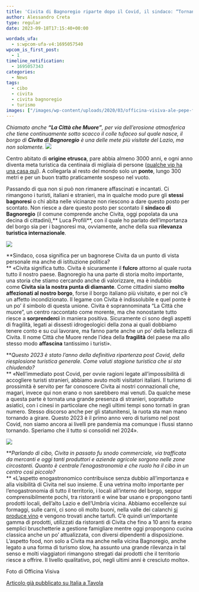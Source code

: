 ```yaml
---
title: 'Civita di Bagnoregio riparte dopo il Covid, il sindaco: “Tornano tanti turisti”'
author: Alessandro Creta
type: regular
date: 2023-09-18T17:15:40+00:00

wordads_ufa:
  - s:wpcom-ufa-v4:1695057540
wpcom_is_first_post:
  - 1
timeline_notification:
  - 1695057343
categories:
  - News
tags:
  - cibo
  - civita
  - civita bagnoregio
  - turismo
images: ["/images/wp-content/uploads/2020/03/officina-visiva-ale-pepe-foto-civita-bagnoregio-alba-1.webp"]
---
```

_Chiamato anche **“La Città che Muore”**, per via dell’erosione atmosferica che tiene continuamente sotto scacco il colle tufaceo sul quale nasce, il borgo di **Civita di Bagnoregio** è una delle mete più visitate del Lazio, ma non solamente._ 
![](/images/wp-content/uploads/2020/03/officina-visiva-ale-e-pepe-civita-di-bagnoregio-8.webp)
 

Centro abitato di **origine etrusca**, pare abbia almeno 3000 anni, e ogni anno diventa meta turistica da centinaia di migliaia di persone (<a rel="noreferrer noopener" href="https://www.italiaatavola.net/attualita-mercato/2023/8/9/italia-vip-jordan-de-niro-douglas-harry-styles-chi-sceglie-bel-paese/98663/" target="_blank">qualche vip ha una casa qui</a>). A collegarla al resto del mondo solo un **ponte**, lungo 300 metri e per un buon tratto praticamente sospeso nel vuoto.

Passando di qua non si può non rimanere affascinati e incantati. Ci rimangono i turisti, italiani e stranieri, ma in qualche modo pure gli **stessi bagnoresi** o chi abita nelle vicinanze non riescono a dare questo posto per scontato. Non riesce a dare questo posto per scontato il **sindaco di Bagnoregio** (il comune comprende anche Civita, oggi popolata da una decina di cittadini),** Luca Profili**, con il quale ho parlato dell’importanza del borgo sia per i bagnoresi ma, ovviamente, anche della sua **rilevanza turistica internazionale**.

![](/images/wp-content/uploads/2023/09/civita_sindaco_profili.webp)
 

**Sindaco, cosa significa per un bagnorese Civita da un punto di vista personale ma anche di istituzione politica?  
** «Civita significa tutto. Civita è sicuramente il **fulcro** attorno al quale ruota tutto il nostro paese. Bagnoregio ha una parte di storia molto importante, una storia che stiamo cercando anche di valorizzare, ma è indubbio come **Civita sia la nostra punta di diamante**. Come cittadini siamo **molto affezionati al nostro borgo**, forse il borgo italiano più visitato, e per noi c’è un affetto incondizionato. Il legame con Civita è indissolubile e quel ponte è un po’ il simbolo di questa unione. Civita è soprannominata “La Città che muore”, un centro raccontato come morente, ma che nonostante tutto riesce a **sorprenderci** in maniera positiva. Sicuramente ci sono degli aspetti di fragilità, legati ai dissesti idrogeologici della zona ai quali dobbiamo tenere conto e su cui lavorare, ma fanno parte anche un po’ della bellezza di Civita. Il nome Città che Muore rende l’idea della **fragilità** del paese ma allo stesso modo **affascina** tantissimo i turisti».

**_Questo 2023 è stato l’anno della definitiva ripartenza post Covid, della riesplosione turistica generale. Come valuti stagione turistica che si sta chiudendo?_  
** «Nell’immediato post Covid, per ovvie ragioni legate all’impossibilità di accogliere turisti stranieri, abbiamo avuto molti visitatori italiani. Il turismo di prossimità è servito per far conoscere Civita ai nostri connazionali che, magari, invece qui non erano o non sarebbero mai venuti. Da qualche mese a questa parte è tornata una grande presenza di stranieri, soprattuto asiatici, con i cinesi in particolare che negli ultimi tempi sono tornati in gran numero. Stesso discorso anche per gli statunitensi, la ruota sta man mano tornando a girare. Questo 2023 è il primo anno vero di turismo nel post Covid, non siamo ancora ai livelli pre pandemia ma comunque i flussi stanno tornando. Speriamo che il tutto si consolidi nel 2024».

![](/images/wp-content/uploads/2020/03/officina-visiva-ale-e-pepe-civita-di-bagnoregio-24.webp)
 

**_Parlando di cibo, Civita in passato fu snodo commerciale, via trafficata da mercanti e oggi tanti produttori e aziende agricole sorgono nelle zone circostanti. Quanto è centrale l’enogastronomia e che ruolo ha il cibo in un centro così piccolo?_  
** «L’aspetto enogastronomico contribuisce senza dubbio all’importanza e alla visibilità di Civita nel suo insieme. È una vetrina molto importante per l’enogastronomia di tutto il territorio, i locali all’interno del borgo, seppur comprensibilmente pochi, tra ristoranti e wine bar usano e propongono tanti prodotti locali, dell’alto Lazio e dell’Umbria vicina. Abbiamo eccellenze sui formaggi, sulle carni, ci sono oli molto buoni, nella valle dei calanchi <a rel="noreferrer noopener" href="https://www.italiaatavola.net/attualita-mercato/2023/8/5/sergio-mottura-piemontese-diventato-re-grechetto-centro-italia/98544/" target="_blank">si produce vino</a> e vengono trovati anche tartufi. C’è quindi un’importante gamma di prodotti, utilizzati da ristoranti di Civita che fino a 10 anni fa erano semplici bruschetterie a gestione famigliare mentre oggi propongono cucina classica anche un po’ attualizzata, con diversi dipendenti a disposizione. L’aspetto food, non solo a Civita ma anche nella vicina Bagnoregio, anche legato a una forma di turismo slow, ha assunto una grande rilevanza in tal senso e molti viaggiatori rimangono stregati dai prodotti che il territorio riesce a offrire. Il livello qualitativo, poi, negli ultimi anni è cresciuto molto». 

Foto di Officina Visiva

<a href="https://www.italiaatavola.net/attualita-mercato/2023/9/9/civita-di-bagnoregio-riecco-tanti-turisti-torniamo-livelli-pre-covid/99286/" target="_blank" rel="noreferrer noopener">Articolo già pubblicato su Italia a Tavola </a>